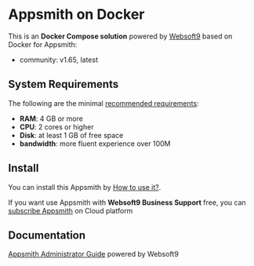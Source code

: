 # Appsmith on Docker  

This is an **Docker Compose solution** powered by [Websoft9](https://www.websoft9.com) based on Docker for Appsmith:


 - community:  v1.65, latest


## System Requirements

The following are the minimal [recommended requirements](https://github.com/appsmithorg/appsmith):

* **RAM**: 4 GB or more
* **CPU**: 2 cores or higher
* **Disk**: at least 1 GB of free space
* **bandwidth**: more fluent experience over 100M  

## Install

You can install this Appsmith by [How to use it?](https://github.com/Websoft9/docker-library#how-to-use-it).   

If you want use Appsmith with **Websoft9 Business Support** free, you can [subscribe Appsmith](https://www.websoft9.com/apps) on Cloud platform

## Documentation

[Appsmith Administrator Guide](https://support.websoft9.com/docs/appsmith) powered by Websoft9